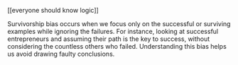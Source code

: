 [[everyone should know logic]]

Survivorship bias occurs when we focus only on the successful or surviving examples while ignoring the failures. For instance, looking at successful entrepreneurs and assuming their path is the key to success, without considering the countless others who failed. Understanding this bias helps us avoid drawing faulty conclusions.